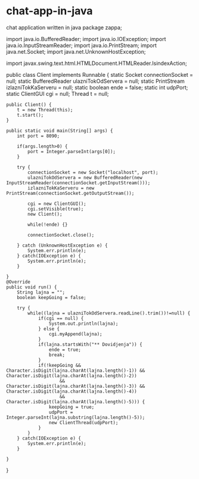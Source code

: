 # chat-app-in-java
chat application written in java
package zappa;

import java.io.BufferedReader;
import java.io.IOException;
import java.io.InputStreamReader;
import java.io.PrintStream;
import java.net.Socket;
import java.net.UnknownHostException;

import javax.swing.text.html.HTMLDocument.HTMLReader.IsindexAction;

public class Client implements Runnable {
	static Socket connectionSocket = null;
	static BufferedReader ulazniTokOdServera = null;
	static PrintStream izlazniTokKaServeru = null;
	static boolean ende = false;
	static int udpPort;
	static ClientGUI cgi = null;
	Thread t = null;
	
	public Client() {
		t = new Thread(this);
		t.start();
	}
	
	public static void main(String[] args) {
		int port = 8090;
		
		if(args.length>0) {
			port = Integer.parseInt(args[0]);
		}
		
		try {
			connectionSocket = new Socket("localhost", port);
			ulazniTokOdServera = new BufferedReader(new InputStreamReader(connectionSocket.getInputStream()));
			izlazniTokKaServeru = new PrintStream(connectionSocket.getOutputStream());
			
			cgi = new ClientGUI();
			cgi.setVisible(true);
			new Client();
			
			while(!ende) {}
			
			connectionSocket.close();
			
		} catch (UnknownHostException e) {
			System.err.println(e);
		} catch(IOException e) {
			System.err.println(e);
		}
		
	}
	@Override
	public void run() {
		String lajna = "";
		boolean keepGoing = false;
		
		try {
			while((lajna = ulazniTokOdServera.readLine().trim())!=null) {
				if(cgi == null) {
					System.out.println(lajna);
				} else {
					cgi.myAppend(lajna);
				}
				if(lajna.startsWith("** Dovidjenja")) {
					ende = true;
					break;
				}
				if(!keepGoing && Character.isDigit(lajna.charAt(lajna.length()-1)) && Character.isDigit(lajna.charAt(lajna.length()-2))
						&& Character.isDigit(lajna.charAt(lajna.length()-3)) && Character.isDigit(lajna.charAt(lajna.length()-4))
						&& Character.isDigit(lajna.charAt(lajna.length()-5))) {
					keepGoing = true;
					udpPort = Integer.parseInt(lajna.substring(lajna.length()-5));
					new ClientThread(udpPort);
				}
			}
		} catch(IOException e) {
			System.err.println(e);
		}

	}
}

